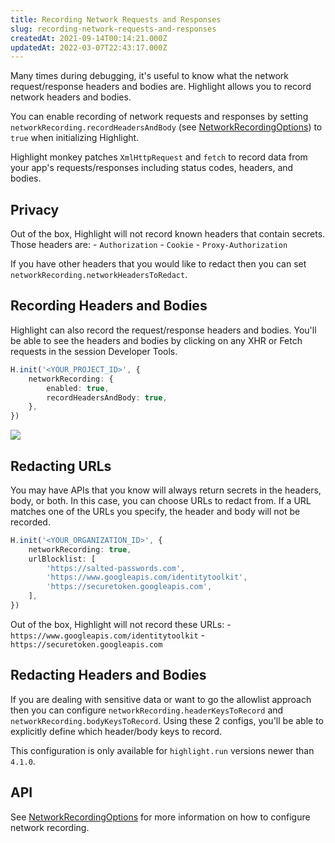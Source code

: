 ```yaml
---
title: Recording Network Requests and Responses
slug: recording-network-requests-and-responses
createdAt: 2021-09-14T00:14:21.000Z
updatedAt: 2022-03-07T22:43:17.000Z
---
```


Many times during debugging, it's useful to know what the network request/response headers and bodies are. Highlight allows you to record network headers and bodies.

You can enable recording of network requests and responses by setting `networkRecording.recordHeadersAndBody` (see [NetworkRecordingOptions](/sdk/client#Hinit)) to `true` when initializing Highlight.

Highlight monkey patches `XmlHttpRequest` and `fetch` to record data from your app's requests/responses including status codes, headers, and bodies.

## Privacy

Out of the box, Highlight will not record known headers that contain secrets. Those headers are:
\- `Authorization`
\- `Cookie`
\- `Proxy-Authorization`

If you have other headers that you would like to redact then you can set `networkRecording.networkHeadersToRedact`.

## Recording Headers and Bodies

Highlight can also record the request/response headers and bodies. You'll be able to see the headers and bodies by clicking on any XHR or Fetch requests in the session Developer Tools.

```typescript
H.init('<YOUR_PROJECT_ID>', {
	networkRecording: {
		enabled: true,
		recordHeadersAndBody: true,
	},
})
```

![](https://archbee-image-uploads.s3.amazonaws.com/XPwQFz8tul7ogqGkmtA0y/HMhiHwF_jifyGh-RXMJHk_network-recording.gif)

## Redacting URLs

You may have APIs that you know will always return secrets in the headers, body, or both. In this case, you can choose URLs to redact from. If a URL matches one of the URLs you specify, the header and body will not be recorded.

```typescript
H.init('<YOUR_ORGANIZATION_ID>', {
	networkRecording: true,
	urlBlocklist: [
		'https://salted-passwords.com',
		'https://www.googleapis.com/identitytoolkit',
		'https://securetoken.googleapis.com',
	],
})
```

Out of the box, Highlight will not record these URLs:
\- `https://www.googleapis.com/identitytoolkit`
\- `https://securetoken.googleapis.com`

## Redacting Headers and Bodies

If you are dealing with sensitive data or want to go the allowlist approach then you can configure `networkRecording.headerKeysToRecord` and `networkRecording.bodyKeysToRecord`. Using these 2 configs, you'll be able to explicitly define which header/body keys to record.

This configuration is only available for `highlight.run` versions newer than `4.1.0`.

## API

See [NetworkRecordingOptions](/sdk/client#Hinit) for more information on how to configure network recording.
